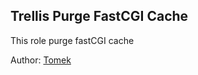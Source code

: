 Trellis Purge FastCGI Cache
--------------------------------------
This role purge fastCGI cache

Author: [Tomek](https://github.com/tomektomczuk)